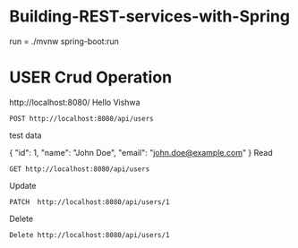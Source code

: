 # Building-REST-services-with-Spring

run = ./mvnw spring-boot:run

# USER Crud Operation

http://localhost:8080/
Hello Vishwa

```
POST http://localhost:8080/api/users
```
test data

{
  "id": 1,
  "name": "John Doe",
  "email": "john.doe@example.com"
}
Read
```
GET http://localhost:8080/api/users
```
Update
```
PATCH  http://localhost:8080/api/users/1
```
Delete
```
Delete http://localhost:8080/api/users/1
```